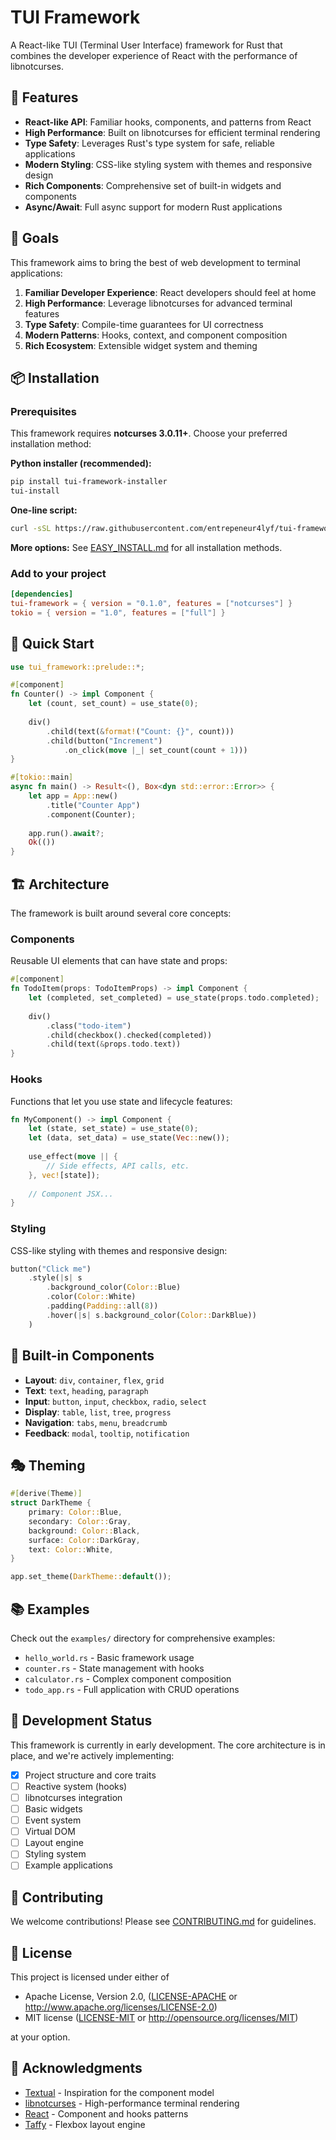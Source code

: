 # TUI Framework

A React-like TUI (Terminal User Interface) framework for Rust that combines the developer experience of React with the performance of libnotcurses.

## 🚀 Features

- **React-like API**: Familiar hooks, components, and patterns from React
- **High Performance**: Built on libnotcurses for efficient terminal rendering
- **Type Safety**: Leverages Rust's type system for safe, reliable applications
- **Modern Styling**: CSS-like styling system with themes and responsive design
- **Rich Components**: Comprehensive set of built-in widgets and components
- **Async/Await**: Full async support for modern Rust applications

## 🎯 Goals

This framework aims to bring the best of web development to terminal applications:

1. **Familiar Developer Experience**: React developers should feel at home
2. **High Performance**: Leverage libnotcurses for advanced terminal features
3. **Type Safety**: Compile-time guarantees for UI correctness
4. **Modern Patterns**: Hooks, context, and component composition
5. **Rich Ecosystem**: Extensible widget system and theming

## 📦 Installation

### Prerequisites

This framework requires **notcurses 3.0.11+**. Choose your preferred installation method:

**Python installer (recommended):**
```bash
pip install tui-framework-installer
tui-install
```

**One-line script:**
```bash
curl -sSL https://raw.githubusercontent.com/entrepeneur4lyf/tui-framework/main/install-notcurses.sh | bash
```

**More options:** See [EASY_INSTALL.md](EASY_INSTALL.md) for all installation methods.

### Add to your project

```toml
[dependencies]
tui-framework = { version = "0.1.0", features = ["notcurses"] }
tokio = { version = "1.0", features = ["full"] }
```

## 🚀 Quick Start

```rust
use tui_framework::prelude::*;

#[component]
fn Counter() -> impl Component {
    let (count, set_count) = use_state(0);
    
    div()
        .child(text(&format!("Count: {}", count)))
        .child(button("Increment")
            .on_click(move |_| set_count(count + 1)))
}

#[tokio::main]
async fn main() -> Result<(), Box<dyn std::error::Error>> {
    let app = App::new()
        .title("Counter App")
        .component(Counter);
    
    app.run().await?;
    Ok(())
}
```

## 🏗️ Architecture

The framework is built around several core concepts:

### Components
Reusable UI elements that can have state and props:

```rust
#[component]
fn TodoItem(props: TodoItemProps) -> impl Component {
    let (completed, set_completed) = use_state(props.todo.completed);
    
    div()
        .class("todo-item")
        .child(checkbox().checked(completed))
        .child(text(&props.todo.text))
}
```

### Hooks
Functions that let you use state and lifecycle features:

```rust
fn MyComponent() -> impl Component {
    let (state, set_state) = use_state(0);
    let (data, set_data) = use_state(Vec::new());
    
    use_effect(move || {
        // Side effects, API calls, etc.
    }, vec![state]);
    
    // Component JSX...
}
```

### Styling
CSS-like styling with themes and responsive design:

```rust
button("Click me")
    .style(|s| s
        .background_color(Color::Blue)
        .color(Color::White)
        .padding(Padding::all(8))
        .hover(|s| s.background_color(Color::DarkBlue))
    )
```

## 🎨 Built-in Components

- **Layout**: `div`, `container`, `flex`, `grid`
- **Text**: `text`, `heading`, `paragraph`
- **Input**: `button`, `input`, `checkbox`, `radio`, `select`
- **Display**: `table`, `list`, `tree`, `progress`
- **Navigation**: `tabs`, `menu`, `breadcrumb`
- **Feedback**: `modal`, `tooltip`, `notification`

## 🎭 Theming

```rust
#[derive(Theme)]
struct DarkTheme {
    primary: Color::Blue,
    secondary: Color::Gray,
    background: Color::Black,
    surface: Color::DarkGray,
    text: Color::White,
}

app.set_theme(DarkTheme::default());
```

## 📚 Examples

Check out the `examples/` directory for comprehensive examples:

- `hello_world.rs` - Basic framework usage
- `counter.rs` - State management with hooks
- `calculator.rs` - Complex component composition
- `todo_app.rs` - Full application with CRUD operations

## 🔧 Development Status

This framework is currently in early development. The core architecture is in place, and we're actively implementing:

- [x] Project structure and core traits
- [ ] Reactive system (hooks)
- [ ] libnotcurses integration
- [ ] Basic widgets
- [ ] Event system
- [ ] Virtual DOM
- [ ] Layout engine
- [ ] Styling system
- [ ] Example applications

## 🤝 Contributing

We welcome contributions! Please see [CONTRIBUTING.md](CONTRIBUTING.md) for guidelines.

## 📄 License

This project is licensed under either of

- Apache License, Version 2.0, ([LICENSE-APACHE](LICENSE-APACHE) or http://www.apache.org/licenses/LICENSE-2.0)
- MIT license ([LICENSE-MIT](LICENSE-MIT) or http://opensource.org/licenses/MIT)

at your option.

## 🙏 Acknowledgments

- [Textual](https://github.com/Textualize/textual) - Inspiration for the component model
- [libnotcurses](https://github.com/dankamongmen/notcurses) - High-performance terminal rendering
- [React](https://reactjs.org/) - Component and hooks patterns
- [Taffy](https://github.com/DioxusLabs/taffy) - Flexbox layout engine
